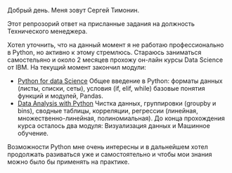 Добрый день.
Меня зовут Сергей Тимонин.

Этот репрозорий ответ на присланные задания на должность Технического менеджера.

Хотел уточнить, что на данный момент я не работаю профессионально в Python, но активно к этому стремлюсь.
Стараюсь заниматься самостельяно и около 2 месяцев прохожу он-лайн курсы Data Science от IBM. 
На текущий момент закончил модули:
- [Python for data Science](https://coursera.org/share/fea9464e0178410048a6f997eaf3f469) Общее введение в Python: форматы данных (листы, списки, сеты), условия (if, elif, while) базовые понятия функций и модулей, Pandas.
- [Data Analysis with Python](https://coursera.org/share/4d752d88229b41d741b7a9db885ab304) Чистка данных, группировки (groupby и bins), сводные таблицы, корреляции, регрессии (линейная, множественно-линейная, полиномиальная).
До конца прохождения курса осталось два модуля: Визуализация данных и Машинное обучение.

Возможности Python мне очень интересны и в дальнейшем хотел продолжать разиваться уже и самостоятельно и чтобы мои знания можно было бы применять на практике.
